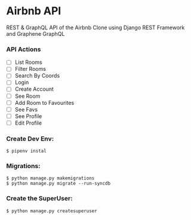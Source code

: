 # Airbnb API

REST & GraphQL API of the Airbnb Clone using Django REST Framework and Graphene GraphQL

### API Actions

- [ ] List Rooms
- [ ] Filter Rooms
- [ ] Search By Coords
- [ ] Login
- [ ] Create Account
- [ ] See Room
- [ ] Add Room to Favourites
- [ ] See Favs
- [ ] See Profile
- [ ] Edit Profile

### Create Dev Env:

```shell
$ pipenv instal
```
### Migrations:

```shell
$ python manage.py makemigrations
$ python manage.py migrate --run-syncdb
```


### Create the SuperUser:

```shell
$ python manage.py createsuperuser
```
